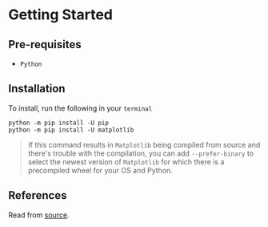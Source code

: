 # Getting Started
## Pre-requisites
- `Python`  

## Installation
To install, run the following in your `terminal`

```
python -m pip install -U pip
python -m pip install -U matplotlib
```

> If this command results in `Matplotlib` being compiled from source and there's trouble with the compilation, you can add `--prefer-binary` to select the newest version of `Matplotlib` for which there is a precompiled wheel for your OS and Python.

## References
Read from [source](https://matplotlib.org/stable/install/index.html).
